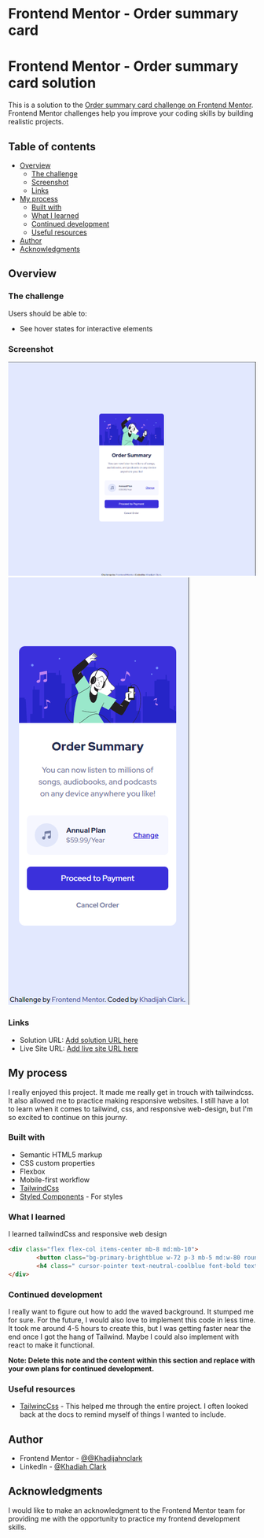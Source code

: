 # Frontend Mentor - Order summary card
# Frontend Mentor - Order summary card solution

This is a solution to the [Order summary card challenge on Frontend Mentor](https://www.frontendmentor.io/challenges/order-summary-component-QlPmajDUj). Frontend Mentor challenges help you improve your coding skills by building realistic projects. 

## Table of contents

- [Overview](#overview)
  - [The challenge](#the-challenge)
  - [Screenshot](#screenshot)
  - [Links](#links)
- [My process](#my-process)
  - [Built with](#built-with)
  - [What I learned](#what-i-learned)
  - [Continued development](#continued-development)
  - [Useful resources](#useful-resources)
- [Author](#author)
- [Acknowledgments](#acknowledgments)



## Overview

### The challenge

Users should be able to:

- See hover states for interactive elements

### Screenshot

![](./images/desktop%20screenshop%20order%20summary.png)
![](./images/mobile%20screenshot%20order%20summary.png)


### Links

- Solution URL: [Add solution URL here](https://github.com/FluffyKas/order-summary-component)
- Live Site URL: [Add live site URL here](https://main--incomparable-gnome-1a4500.netlify.app/)

## My process

  I really enjoyed this project. It made me really get in trouch with tailwindcss. It also allowed me to practice making responsive websites. I still have a lot to learn when it comes to tailwind, css, and responsive web-design, but I'm so excited to continue on this journy. 

### Built with

- Semantic HTML5 markup
- CSS custom properties
- Flexbox
- Mobile-first workflow
- [TailwindCss](https://tailwindcss.com/)
- [Styled Components](https://styled-components.com/) - For styles

### What I learned

  I learned tailwindCss and responsive web design 

```html
<div class="flex flex-col items-center mb-8 md:mb-10">
        <button class="bg-primary-brightblue w-72 p-3 mb-5 md:w-80 rounded-lg md:mb-5 text-white hover:shadow-xl hover:brightness-150" ><a href="/">Proceed to Payment</a></button>
        <h4 class=" cursor-pointer text-neutral-coolblue font-bold text-sm hover:text-neutral-darkyblue">Cancel Order</h4>
</div>

```

### Continued development

  I really want to figure out how to add the waved background. It stumped me for sure. For the future, I would also love to implement this code in less time. It took me around 4-5 hours to create this, but I was getting faster near the end once I got the hang of Tailwind. Maybe I could also implement with react to make it functional. 

**Note: Delete this note and the content within this section and replace with your own plans for continued development.**

### Useful resources

- [TailwincCss](https://tailwindcss.com/) - This helped me through the entire project. I often looked back at the docs to remind myself of things I wanted to include. 


## Author

- Frontend Mentor - [@@Khadijahnclark](https://www.frontendmentor.io/profile/Khadijahnclark)
- LinkedIn - [@Khadiah Clark](https://www.twitter.com/yourusername)


## Acknowledgments

I would like to make an acknowledgment to the Frontend Mentor team for providing me with the opportunity to practice my frontend development skills. 
